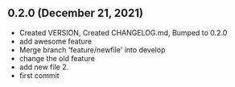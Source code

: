 ## 0.2.0 (December 21, 2021)
- Created VERSION, Created CHANGELOG.md, Bumped to 0.2.0
- add awesome feature
- Merge branch 'feature/newfile' into develop
- change the old feature
- add new file 2.
- first commit

